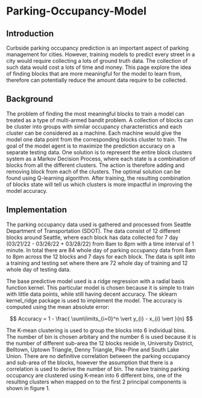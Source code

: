 # Parking-Occupancy-Model
## Introduction
Curbside parking occupancy prediction is an important aspect of parking management for cities. However, training models to predict every street in a city would require collecting a lots of ground truth data. The collection of such data would cost a lots of time and money. This page explore the idea of finding blocks that are more meaningful for the model to learn from, therefore can potentially reduce the amount data require to be collected. 

## Background
The problem of finding the most meaningful blocks to train a model can treated as a type of multi-armed bandit problem. A collection of blocks can be cluster into groups with similar occupancy characteristics and each cluster can be considered as a machine. Each machine would give the model one data point from the corresponding blocks cluster to train. The goal of the model agent is to maximize the prediction accuracy on a separate testing data. One solution is to represent the entire block clusters system as a Markov Decision Process, where each state is a combination of blocks from all the different clusters. The action is therefore adding and removing block from each of the clusters. The optimal solution can be found using Q-learning algorithm. After training, the resulting combination of blocks state will tell us which clusters is more impactful in improving the model accuracy.

## Implementation
The parking occupancy data used is gathered and processed from Seattle Department of Transportation (SDOT). The data consist of 12 different blocks around Seattle, where each block has data collected for 7 day (03/21/22 - 03/26/22 + 03/28/22) from 8am to 8pm with a time interval of 1 minute. In total there are 84 whole day of parking occupancy data from 8am to 8pm across the 12 blocks and 7 days for each block. The data is split into a training and testing set where there are 72 whole day of training and 12 whole day of testing data.

The base predictive model used is a ridge regression with a radial basis function kernel. This particular model is chosen because it is simple to train with little data points, while still having decent accuracy. The sklearn kernel_ridge package is used to implement the model. The accuracy is computed using the mean absolute error:

$$ Accuracy = 1 - \frac{ \sum\limits_{i=0}^n \vert y_{i} - x_{i} \vert }{n} $$


The K-mean clustering is used to group the blocks into 6 individual bins. The number of bin is chosen arbitary and the number 6 is used because it is the number of different sub-area the 12 blocks reside in, University District, Belltown, Uptown Triangle, Denny Triangle, Pike-Pine and South Lake Union. There are no definitive correlation between the parking occupancy and sub-area of the blocks, however the assumption that there is a correlation is used to derive the number of bin. The naive training parking occupancy are clustered using K-mean into 6 different bins, one of the resulting clusters when mapped on to the first 2 principal components is shown in figure 1.


